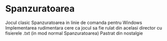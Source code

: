 Spanzuratoarea
==============
Jocul clasic Spanzuratoarea in linie de comanda pentru Windows
Implementarea rudimentara cere ca jocul sa fie rulat din acelasi director cu fisierele .txt (in mod normal Spanzuratoarea\)
Pastrat din nostalgie
